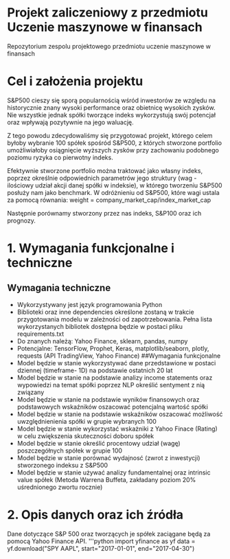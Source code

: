 # Projekt zaliczeniowy z przedmiotu Uczenie maszynowe w finansach
Repozytorium zespolu projektowego przedmiotu uczenie maszynowe w finansach 

# Cel i założenia projektu

S&P500 cieszy się sporą popularnością wśród inwestorów ze względu na historycznie znany wysoki performance oraz obietnicę wysokich zysków.
Nie wszystkie jednak spółki tworzące indeks wykorzystują swój potencjał oraz wpływają pozytywnie na jego waluację.

Z tego powodu zdecydowaliśmy się przygotować projekt, którego celem byłoby wybranie 100 spółek spośród S&P500, z których stworzone portfolio umożliwiałoby osiągnięcie wyższych zysków przy zachowaniu podobnego poziomu ryzyka co pierwotny indeks.

Efektywnie stworzone portfolio można traktować jako własny indeks, poprzez określnie odpowiednich parametrów jego struktury (wag - ilościowy udział akcji danej spółki w indeksie), w którego tworzeniu S&P500 posłuży nam jako benchmark. W odróżnieniu od S&P500, które wagi ustala za pomocą równania:
weight = company_market_cap/index_market_cap

Następnie porównamy stworzony przez nas indeks, S&P100 oraz ich prognozy.

# 1. Wymagania funkcjonalne i techniczne
## Wymagania techniczne
- Wykorzystywany jest język programowania Python
- Biblioteki oraz inne dependencies określone zostaną w trakcie przygotowania modelu w zależności od zapotrzebowania. Pełna lista wykorzystanych bibliotek dostępna będzie w postaci pliku requirements.txt
- Do znanych należą: Yahoo Finance, sklearn, pandas, numpy 
- Potencjalne: TensorFlow, Prophet, Keras, matplotlib/seaborn, plotly, requests (API TradingView, Yahoo Finance)
##Wymagania funkcjonalne
- Model będzie w stanie wykorzystywać dane przedstawione w postaci dziennej (timeframe- 1D) na podstawie ostatnich 20 lat
- Model będzie w stanie na podstawie analizy income statements oraz wypowiedzi na temat spółki poprzez NLP określić sentyment z nią związany
- Model będzie w stanie na podstawie wyników finansowych oraz podstawowych wskaźników oszacować potencjalną wartość spółki
- Model będzie w stanie na podstawie wskaźników oszacować możliwość uwzględnienienia spółki w grupie wybranych 100
- Model będzie w stanie wykorzystać wskażniki z Yahoo Finace (Rating) w celu zwiększenia skuteczności doboru spółek
- Model będzie w stanie określić procentowy udział (wagę) poszczegółnych spółek w grupie 100 
- Model będzie w stanie porównać wydajnosć (zwrot z inwestycji) stworzonego indeksu z S&P500
- Model będzie w stanie używać analizy fundamentalnej oraz intrinsic value spółek (Metoda Warrena Buffeta, zakładany poziom 20% uśrednionego zwortu rocznie)

# 2. Opis danych oraz ich źródła

Dane dotyczące S&P 500 oraz tworzących je spółek zaciągane będą za pomocą Yahoo Finance API.
'''python
import yfinance as yf
data = yf.download("SPY AAPL", start="2017-01-01", end="2017-04-30")


